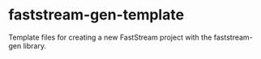 # faststream-gen-template
Template files for creating a new FastStream project with the faststream-gen library.
